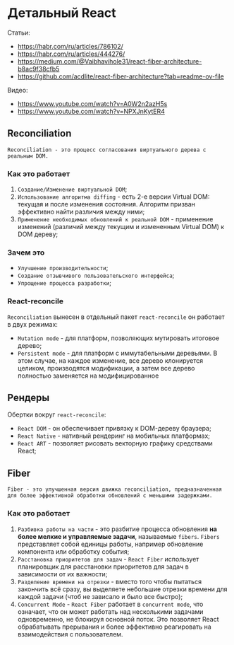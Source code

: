 # Детальный React

Статьи:
- https://habr.com/ru/articles/786102/
- https://habr.com/ru/articles/444276/
- https://medium.com/@Vaibhavihole31/react-fiber-architecture-b8ac9f38cfb5
- https://github.com/acdlite/react-fiber-architecture?tab=readme-ov-file

Видео:
- https://www.youtube.com/watch?v=A0W2n2azH5s
- https://www.youtube.com/watch?v=NPXJnKytER4

## Reconciliation
`Reconciliation - это процесс согласования виртуального дерева с реальным DOM.`

### Как это работает
1. `Создание/Изменение виртуальной DOM`;
2. `Использование алгоритма diffing` - есть 2-е версии Virtual DOM: текущая и после изменения состояния. Алгоритм призван эффективно найти различия между ними;
3. `Применение необходимых обновлений к реальной DOM` - применение изменений (различий между текущим и измененным Virtual DOM) к DOM дереву;

### Зачем это
- `Улучшение производительности`;
- `Создание отзывчивого пользовательского интерфейса`;
- `Упрощение процесса разработки`;

### React-reconcile

`Reconciliation` вынесен в отдельный пакет `react-reconcile` он работает в двух режимах:

- `Mutation mode` - для платформ, позволяющих мутировать итоговое дерево;
- `Persistent mode` - для платформ с иммутабельными деревьями. В этом случае, на каждое изменение, все дерево клонируется целиком, производятся модификации, а затем все дерево полностью заменяется на модифицированное

## Рендеры
Обертки вокруг `react-reconcile`:
- `React DOM` - он обеспечивает привязку к DOM-дереву браузера;
- `React Native` - нативный рендеринг на мобильных платформах;
- `React ART` - позволяет рисовать векторную графику средствами React;

## Fiber
`Fiber - это улучшенная версия движка reconciliation, предназначенная для более эффективной обработки обновлений с меньшими задержками.`

### Как это работает
1. `Разбивка работы на части` - это разбитие процесса обновления **на более мелкие и управляемые задачи**, называемые `fibers`. `Fibers` представляет собой единицы работы, например обновление компонента или обработку события;
2. `Расстановка приоритетов для задач` - `React Fiber` использует планировщик для расстановки приоритетов для задач в зависимости от их важности;
3. `Разделение времени на отрезки` - вместо того чтобы пытаться закончить всё сразу, вы выделяете небольшие отрезки времени для каждой задачи (чтоб не зависало и было все быстро);
4. `Concurrent Mode` - `React Fiber` работает в `concurrent mode`, что означает, что он может работать над несколькими задачами одновременно, не блокируя основной поток. Это позволяет React обрабатывать прерывания и более эффективно реагировать на взаимодействия с пользователем.